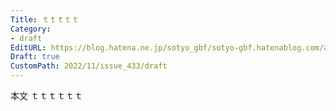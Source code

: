 ```yaml
---
Title: ｔｔｔｔｔ
Category:
- draft
EditURL: https://blog.hatena.ne.jp/sotyo_gbf/sotyo-gbf.hatenablog.com/atom/entry/4207112889941098801
Draft: true
CustomPath: 2022/11/issue_433/draft
---
```


本文
ｔｔｔｔｔｔ

